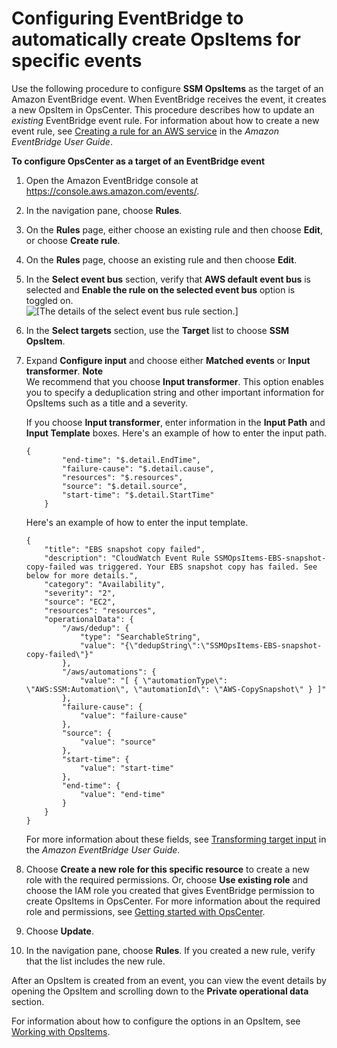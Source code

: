 # Configuring EventBridge to automatically create OpsItems for specific events<a name="OpsCenter-automatically-create-OpsItems-2"></a>

Use the following procedure to configure **SSM OpsItems** as the target of an Amazon EventBridge event\. When EventBridge receives the event, it creates a new OpsItem in OpsCenter\. This procedure describes how to update an *existing* EventBridge event rule\. For information about how to create a new event rule, see [Creating a rule for an AWS service](https://docs.aws.amazon.com/eventbridge/latest/userguide/create-eventbridge-rule.html) in the *Amazon EventBridge User Guide*\.

**To configure OpsCenter as a target of an EventBridge event**

1. Open the Amazon EventBridge console at [https://console\.aws\.amazon\.com/events/](https://console.aws.amazon.com/events/)\.

1. In the navigation pane, choose **Rules**\.

1. On the **Rules** page, either choose an existing rule and then choose **Edit**, or choose **Create rule**\.

1. On the **Rules** page, choose an existing rule and then choose **Edit**\. 

1. In the **Select event bus** section, verify that **AWS default event bus** is selected and **Enable the rule on the selected event bus** option is toggled on\.  
![\[The details of the select event bus rule section.\]](http://docs.aws.amazon.com/systems-manager/latest/userguide/images/OpsCenter-EV-edit-rule-1.png)

1. In the **Select targets** section, use the **Target** list to choose **SSM OpsItem**\. 

1. Expand **Configure input** and choose either **Matched events** or **Input transformer**\.
**Note**  
We recommend that you choose **Input transformer**\. This option enables you to specify a deduplication string and other important information for OpsItems such as a title and a severity\.

   If you choose **Input transformer**, enter information in the **Input Path** and **Input Template** boxes\. Here's an example of how to enter the input path\.

   ```
   {
           "end-time": "$.detail.EndTime",
           "failure-cause": "$.detail.cause",
           "resources": "$.resources",
           "source": "$.detail.source",
           "start-time": "$.detail.StartTime"
       }
   ```

   Here's an example of how to enter the input template\.

   ```
   {
       "title": "EBS snapshot copy failed",
       "description": "CloudWatch Event Rule SSMOpsItems-EBS-snapshot-copy-failed was triggered. Your EBS snapshot copy has failed. See below for more details.",
       "category": "Availability",
       "severity": "2",
       "source": "EC2",
       "resources": "resources",
       "operationalData": {
           "/aws/dedup": {
               "type": "SearchableString",
               "value": "{\"dedupString\":\"SSMOpsItems-EBS-snapshot-copy-failed\"}"
           },
           "/aws/automations": {
               "value": "[ { \"automationType\": \"AWS:SSM:Automation\", \"automationId\": \"AWS-CopySnapshot\" } ]"
           },
           "failure-cause": {
               "value": "failure-cause"
           },
           "source": {
               "value": "source"
           },
           "start-time": {
               "value": "start-time"
           },
           "end-time": {
               "value": "end-time"
           }
       }
   }
   ```

   For more information about these fields, see [Transforming target input](https://docs.aws.amazon.com/eventbridge/latest/userguide/transform-input.html) in the *Amazon EventBridge User Guide*\.

1. Choose **Create a new role for this specific resource** to create a new role with the required permissions\. Or, choose **Use existing role** and choose the IAM role you created that gives EventBridge permission to create OpsItems in OpsCenter\. For more information about the required role and permissions, see [Getting started with OpsCenter](OpsCenter-getting-started.md)\.

1. Choose **Update**\.

1. In the navigation pane, choose **Rules**\. If you created a new rule, verify that the list includes the new rule\.

After an OpsItem is created from an event, you can view the event details by opening the OpsItem and scrolling down to the **Private operational data** section\.

For information about how to configure the options in an OpsItem, see [Working with OpsItems](OpsCenter-working-with-OpsItems.md)\.